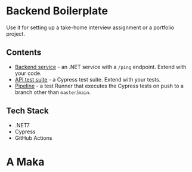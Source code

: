 # Backend Boilerplate

Use it for setting up a take-home interview assignment or a portfolio project.

## Contents

- [Backend service](https://github.com/DevSkillsHQ/backend-boilerplate-dotnet/tree/master/app) - an .NET service with a `/ping` endpoint. Extend with your code.
- [API test suite](https://github.com/DevSkillsHQ/backend-boilerplate-dotnet/blob/master/cypress/integration/backend.spec.js) - a Cypress test suite. Extend with your tests.
- [Pipeline](https://github.com/DevSkillsHQ/backend-boilerplate-dotnet/blob/master/.github/workflows/tests.yml) - a test Runner that executes the Cypress tests on push to a branch other than `master`/`main`.

## Tech Stack

- .NET7
- Cypress
- GitHub Actions



# A Maka